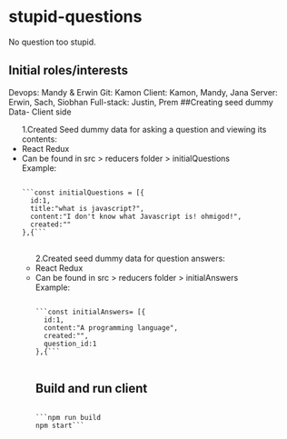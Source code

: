 # stupid-questions
No question too stupid.

## Initial roles/interests

Devops: Mandy & Erwin
Git: Kamon
Client: Kamon, Mandy, Jana
Server: Erwin, Sach, Siobhan
Full-stack: Justin, Prem
<enter>
##Creating seed dummy Data- Client side
<ul>
1.Created Seed dummy data for asking a question and viewing its contents:</li>
<li>React Redux</li>
<li>Can be found in src > reducers folder > initialQuestions </li>
Example: 
<pre>
<code>
```const initialQuestions = [{
  id:1,
  title:"what is javascript?",
  content:"I don't know what Javascript is! ohmigod!",
  created:""
},{```
</code>
</pre>
<ul>
2.Created seed dummy data for question answers: 
<li>React Redux </li>
<li>Can be found in src > reducers folder > initialAnswers </li>
Example:
<pre>
<code>
```const initialAnswers= [{
  id:1,
  content:"A programming language",
  created:"",
  question_id:1
},{```
</code>
</pre>

## Build and run client

<pre>
<code>
```npm run build
npm start```
</code>
</pre>
